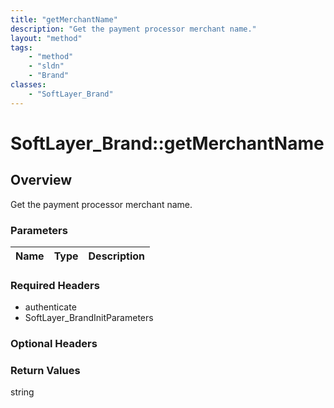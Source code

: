 ```yaml
---
title: "getMerchantName"
description: "Get the payment processor merchant name."
layout: "method"
tags:
    - "method"
    - "sldn"
    - "Brand"
classes:
    - "SoftLayer_Brand"
---
```

# SoftLayer_Brand::getMerchantName
## Overview 
Get the payment processor merchant name.

### Parameters 
|Name | Type | Description |
| --- | --- | --- |


### Required Headers
* authenticate
* SoftLayer_BrandInitParameters

### Optional Headers

### Return Values
string

